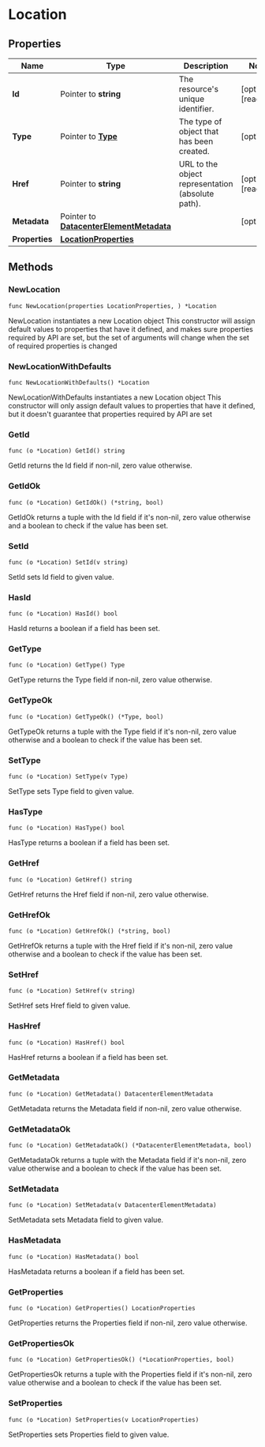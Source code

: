 # Location

## Properties

|Name | Type | Description | Notes|
|------------ | ------------- | ------------- | -------------|
|**Id** | Pointer to **string** | The resource&#39;s unique identifier. | [optional] [readonly] |
|**Type** | Pointer to [**Type**](Type.md) | The type of object that has been created. | [optional] |
|**Href** | Pointer to **string** | URL to the object representation (absolute path). | [optional] [readonly] |
|**Metadata** | Pointer to [**DatacenterElementMetadata**](DatacenterElementMetadata.md) |  | [optional] |
|**Properties** | [**LocationProperties**](LocationProperties.md) |  | |

## Methods

### NewLocation

`func NewLocation(properties LocationProperties, ) *Location`

NewLocation instantiates a new Location object
This constructor will assign default values to properties that have it defined,
and makes sure properties required by API are set, but the set of arguments
will change when the set of required properties is changed

### NewLocationWithDefaults

`func NewLocationWithDefaults() *Location`

NewLocationWithDefaults instantiates a new Location object
This constructor will only assign default values to properties that have it defined,
but it doesn't guarantee that properties required by API are set

### GetId

`func (o *Location) GetId() string`

GetId returns the Id field if non-nil, zero value otherwise.

### GetIdOk

`func (o *Location) GetIdOk() (*string, bool)`

GetIdOk returns a tuple with the Id field if it's non-nil, zero value otherwise
and a boolean to check if the value has been set.

### SetId

`func (o *Location) SetId(v string)`

SetId sets Id field to given value.

### HasId

`func (o *Location) HasId() bool`

HasId returns a boolean if a field has been set.

### GetType

`func (o *Location) GetType() Type`

GetType returns the Type field if non-nil, zero value otherwise.

### GetTypeOk

`func (o *Location) GetTypeOk() (*Type, bool)`

GetTypeOk returns a tuple with the Type field if it's non-nil, zero value otherwise
and a boolean to check if the value has been set.

### SetType

`func (o *Location) SetType(v Type)`

SetType sets Type field to given value.

### HasType

`func (o *Location) HasType() bool`

HasType returns a boolean if a field has been set.

### GetHref

`func (o *Location) GetHref() string`

GetHref returns the Href field if non-nil, zero value otherwise.

### GetHrefOk

`func (o *Location) GetHrefOk() (*string, bool)`

GetHrefOk returns a tuple with the Href field if it's non-nil, zero value otherwise
and a boolean to check if the value has been set.

### SetHref

`func (o *Location) SetHref(v string)`

SetHref sets Href field to given value.

### HasHref

`func (o *Location) HasHref() bool`

HasHref returns a boolean if a field has been set.

### GetMetadata

`func (o *Location) GetMetadata() DatacenterElementMetadata`

GetMetadata returns the Metadata field if non-nil, zero value otherwise.

### GetMetadataOk

`func (o *Location) GetMetadataOk() (*DatacenterElementMetadata, bool)`

GetMetadataOk returns a tuple with the Metadata field if it's non-nil, zero value otherwise
and a boolean to check if the value has been set.

### SetMetadata

`func (o *Location) SetMetadata(v DatacenterElementMetadata)`

SetMetadata sets Metadata field to given value.

### HasMetadata

`func (o *Location) HasMetadata() bool`

HasMetadata returns a boolean if a field has been set.

### GetProperties

`func (o *Location) GetProperties() LocationProperties`

GetProperties returns the Properties field if non-nil, zero value otherwise.

### GetPropertiesOk

`func (o *Location) GetPropertiesOk() (*LocationProperties, bool)`

GetPropertiesOk returns a tuple with the Properties field if it's non-nil, zero value otherwise
and a boolean to check if the value has been set.

### SetProperties

`func (o *Location) SetProperties(v LocationProperties)`

SetProperties sets Properties field to given value.



